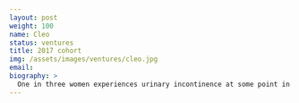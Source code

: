 ```yaml
---
layout: post
weight: 100
name: Cleo
status: ventures
title: 2017 cohort
img: /assets/images/ventures/cleo.jpg
email: 
biography: >
  One in three women experiences urinary incontinence at some point in their lives. This often happens after trauma, such as childbirth. Current best practice guidelines show that pelvic floor exercises (Ke- gels) are effective in fixing this. We will design a device (molded vagi- nal-shaped probe from medical grade silicone) that will be inserted into the vagina to guide women to do Kegels correctly. A mobile app will provide biofeedback. The invention will use near-infrared spec- troscopic technology for non-invasive transvaginal monitoring of urological tissues. The device and the app will be offered directly to women and will be used for pelvic floor exercises at home. 
---
```

<!--stackedit_data:
eyJoaXN0b3J5IjpbMjExMTk3ODcxOCwxNjk4NTMyMTU1LC0xNj
MzNDE5MDg1XX0=
-->
